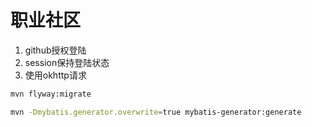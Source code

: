 # 职业社区

1. github授权登陆
2. session保持登陆状态
3. 使用okhttp请求

```bash
mvn flyway:migrate

mvn -Dmybatis.generator.overwrite=true mybatis-generator:generate
```
